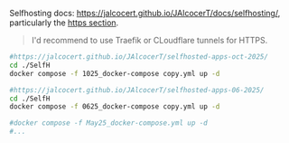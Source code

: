 Selfhosting docs: https://jalcocert.github.io/JAlcocerT/docs/selfhosting/, particularly the [https section](https://jalcocert.github.io/JAlcocerT/docs/selfhosting/https).


> I'd recommend to use Traefik or CLoudflare tunnels for HTTPS.


```sh
#https://jalcocert.github.io/JAlcocerT/selfhosted-apps-oct-2025/
cd ./SelfH
docker compose -f 1025_docker-compose copy.yml up -d
```



```sh
#https://jalcocert.github.io/JAlcocerT/selfhosted-apps-06-2025/
cd ./SelfH
docker compose -f 0625_docker-compose copy.yml up -d

#docker compose -f May25_docker-compose.yml up -d
#...
```